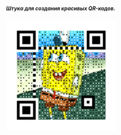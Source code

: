 <h5>Штука для создания красивых QR-кодов.</h5>
<img src="https://github.com/Clever-Shadow/python_amzqr/blob/main/QR.gif" width="300"/>
